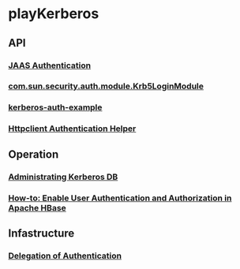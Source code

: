 # playKerberos

## API
### [JAAS Authentication](http://download.java.net/jdk7u8/docs/technotes/guides/security/jgss/tutorials/AcnOnly.html)
### [com.sun.security.auth.module.Krb5LoginModule](http://download.java.net/jdk7u8/docs/jre/api/security/jaas/spec/com/sun/security/auth/module/Krb5LoginModule.html)
### [kerberos-auth-example](https://github.com/Prussia/kerberos-auth-example)

### [Httpclient Authentication Helper](https://github.com/DovAmir/httpclientAuthHelper)

## Operation
### [Administrating Kerberos DB](https://web.mit.edu/Kerberos/krb5-1.5/krb5-1.5.1/doc/krb5-admin/Administrating-the-Kerberos-Database.html)

### [How-to: Enable User Authentication and Authorization in Apache HBase](http://blog.cloudera.com/blog/2012/09/understanding-user-authentication-and-authorization-in-apache-hbase/)

## Infastructure
### [Delegation of Authentication](https://technet.microsoft.com/en-us/library/cc961964.aspx)
